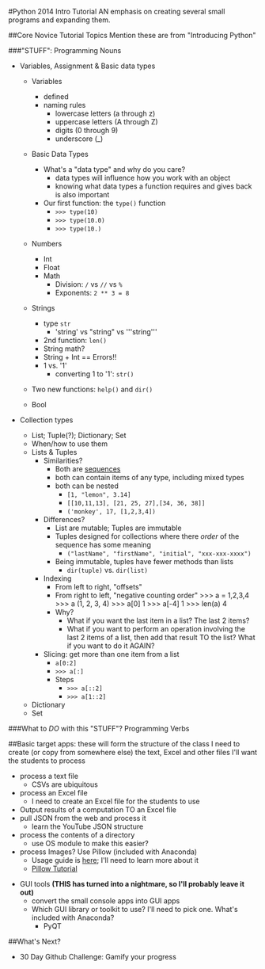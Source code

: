 #Python 2014 Intro Tutorial
AN emphasis on creating several small programs and expanding them.


##Core Novice Tutorial Topics
Mention these are from "Introducing Python"

###"STUFF": Programming Nouns
-  Variables, Assignment & Basic data types
    +  Variables
        *  defined
        *  naming rules
            *  lowercase letters (a through z)
            *  uppercase letters (A through Z)
            *  digits (0 through 9)
            *  underscore (_)
    +  Basic Data Types
        *  What's a "data type" and why do you care?
            -  data types will influence how you work with an object
            -  knowing what data types a function requires and gives back is also important
        *  Our first function: the `type()` function
            *  `>>> type(10)`
            *  `>>> type(10.0)`
            *  `>>> type(10.)`
    +  Numbers
        +   Int
        +   Float
        +   Math
            *   Division: `/` vs `//` vs `%`
            *   Exponents: `2 ** 3 = 8`
    +   Strings
        *   type `str`
            -   'string' vs "string" vs '''string'''
        *   2nd function: `len()`
        *   String math?
        *   String + Int == Errors!!
        *   1 vs. '1'
            -   converting 1 to '1': `str()`

    +   Two new functions: `help()` and `dir()`

    +   Bool

-  Collection types
    +  List; Tuple(?); Dictionary; Set
    +  When/how to use them
    +  Lists & Tuples
        *  Similarities?
            -  Both are [sequences](https://docs.python.org/3.4/glossary.html#term-sequence)
            -  both can contain items of any type, including mixed types
            -  both can be nested
                +  `[1, "lemon", 3.14]`
                +  `[[10,11,13], [21, 25, 27],[34, 36, 38]]`
                +  `('monkey', 17, [1,2,3,4])`
        *  Differences?
            -  List are mutable; Tuples are immutable
            -  Tuples designed for collections where there *order* of the sequence has some meaning
                +  `("lastName", "firstName", "initial", "xxx-xxx-xxxx")`
            -  Being immutable, tuples have fewer methods than lists
                +  `dir(tuple)` vs. `dir(list)`
        *  Indexing
            -  From left to right, "offsets"
            -  From right to left, "negative counting order"
                    >>> a = 1,2,3,4
                    >>> a
                    (1, 2, 3, 4)
                    >>> a[0]
                    1
                    >>> a[-4]
                    1
                    >>> len(a)
                    4
            -  Why? 
                -  What if you want the last item in a list? The last 2 items?
                -  What if you want to perform an operation involving the last 2 items of a list, then add that result TO the list? What if you want to do it AGAIN?
        +  Slicing: get more than one item from a list
            *  `a[0:2]`
            *  `>>> a[:]`
            *  Steps
                *  `>>> a[::2]`
                *  `>>> a[1::2]`
    *  Dictionary
    *  Set

###What to *DO* with this "STUFF"? Programming Verbs


##Basic target apps: these will form the structure of the class
I need to create (or copy from somewhere else) the text, Excel and other files I'll want the students to process
+  process a text file
    *  CSVs are ubiquitous
+  process an Excel file
    *  I need to create an Excel file for the students to use
+  Output results of a computation TO an Excel file
+  pull JSON from the web and process it
    *  learn the YouTube JSON structure
+  process the contents of a directory
    *  use OS module to make this easier?
+  process Images? Use Pillow (included with Anaconda)
    *  Usage guide is [here](https://pillow.readthedocs.org/en/latest/guides.html); I'll need to learn more about it
    *  [Pillow Tutorial](https://pillow.readthedocs.org/handbook/tutorial.html)
*  GUI tools **(THIS has turned into a nightmare, so I'll probably leave it out)**
    -  convert the small console apps into GUI apps
    -  Which GUI library or toolkit to use? I'll need to pick one. What's included with Anaconda?
        +  PyQT

##What's Next?
-  30 Day Github Challenge: Gamify your progress
